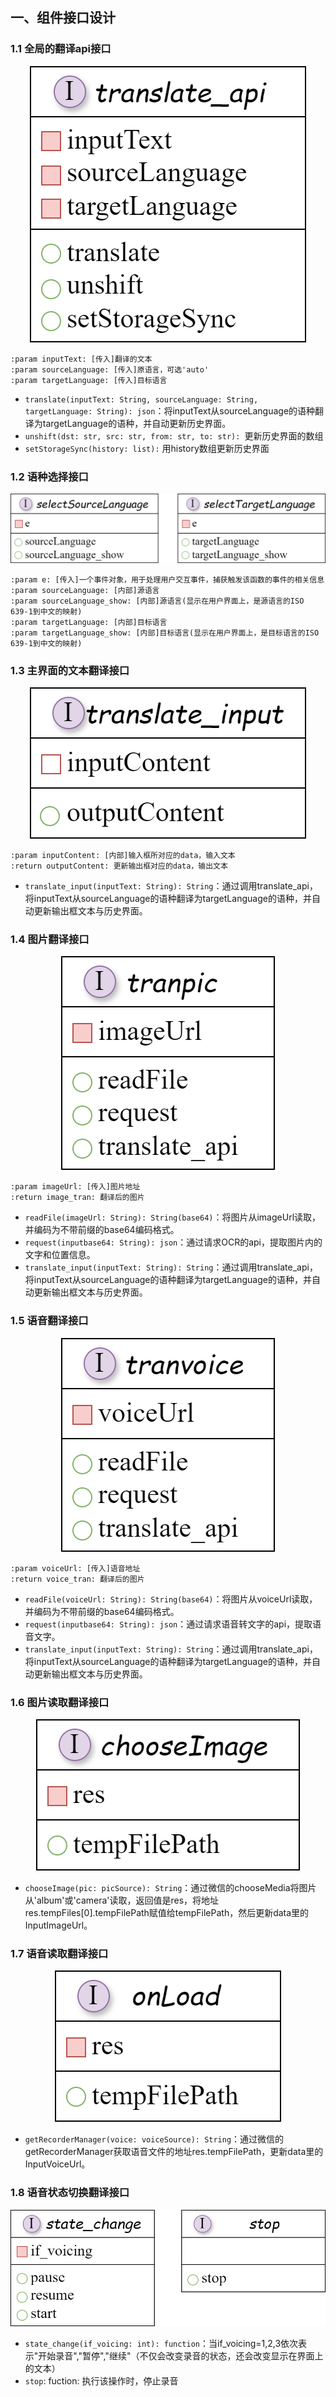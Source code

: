 ## 一、组件接口设计

### 1.1 全局的翻译api接口

<div align = "center">
    <img src="../images/翻译接口.png" />
</div>

```
:param inputText: [传入]翻译的文本
:param sourceLanguage: [传入]原语言，可选'auto'
:param targetLanguage: [传入]目标语言
```
- `translate(inputText: String, sourceLanguage: String, targetLanguage: String): json`：将inputText从sourceLanguage的语种翻译为targetLanguage的语种，并自动更新历史界面。
- `unshift(dst: str, src: str, from: str, to: str): `更新历史界面的数组
- `setStorageSync(history: list):` 用history数组更新历史界面


### 1.2 语种选择接口

<div align = "center">
    <img src="../images/翻译语种选择.png" />
</div>

```
:param e: [传入]一个事件对象，用于处理用户交互事件，捕获触发该函数的事件的相关信息
:param sourceLanguage: [内部]源语言
:param sourceLanguage_show: [内部]源语言(显示在用户界面上，是源语言的ISO 639-1到中文的映射)
:param targetLanguage: [内部]目标语言
:param targetLanguage_show: [内部]目标语言(显示在用户界面上，是目标语言的ISO 639-1到中文的映射)
```


### 1.3 主界面的文本翻译接口

<div align = "center">
    <img src="../images/主界面翻译接口.png" />
</div>

```
:param inputContent: [内部]输入框所对应的data，输入文本
:return outputContent: 更新输出框对应的data，输出文本
```
- `translate_input(inputText: String): String`：通过调用translate_api，将inputText从sourceLanguage的语种翻译为targetLanguage的语种，并自动更新输出框文本与历史界面。


### 1.4 图片翻译接口

<div align = "center">
    <img src="../images/OCR接口.png" />
</div>

```
:param imageUrl: [传入]图片地址
:return image_tran: 翻译后的图片
```
- `readFile(imageUrl: String): String(base64)`：将图片从imageUrl读取，并编码为不带前缀的base64编码格式。
- `request(inputbase64: String): json`：通过请求OCR的api，提取图片内的文字和位置信息。
- `translate_input(inputText: String): String`：通过调用translate_api，将inputText从sourceLanguage的语种翻译为targetLanguage的语种，并自动更新输出框文本与历史界面。


### 1.5 语音翻译接口

<div align = "center">
    <img src="../images/语音翻译接口.png" />
</div>

```
:param voiceUrl: [传入]语音地址
:return voice_tran: 翻译后的图片
```
- `readFile(voiceUrl: String): String(base64)`：将图片从voiceUrl读取，并编码为不带前缀的base64编码格式。
- `request(inputbase64: String): json`：通过请求语音转文字的api，提取语音文字。
- `translate_input(inputText: String): String`：通过调用translate_api，将inputText从sourceLanguage的语种翻译为targetLanguage的语种，并自动更新输出框文本与历史界面。


### 1.6 图片读取翻译接口

<div align = "center">
    <img src="../images/图片读取接口.png" />
</div>

- `chooseImage(pic: picSource): String`：通过微信的chooseMedia将图片从'album'或'camera'读取，返回值是res，将地址res.tempFiles[0].tempFilePath赋值给tempFilePath，然后更新data里的InputImageUrl。


### 1.7 语音读取翻译接口

<div align = "center">
    <img src="../images/语音读取接口.png" />
</div>

- `getRecorderManager(voice: voiceSource): String`：通过微信的getRecorderManager获取语音文件的地址res.tempFilePath，更新data里的InputVoiceUrl。


### 1.8 语音状态切换翻译接口

<div align = "center">
    <img src="../images/语音状态切换.png" />
</div>

- `state_change(if_voicing: int): function`：当if_voicing=1,2,3依次表示"开始录音","暂停","继续"（不仅会改变录音的状态，还会改变显示在界面上的文本）
- `stop`: fuction: 执行该操作时，停止录音






